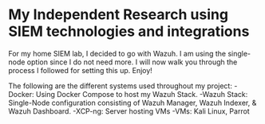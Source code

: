 # My Independent Research using SIEM technologies and integrations
For my home SIEM lab, I decided to go with Wazuh. I am using the single-node option since I do not need more.
I will now walk you through the process I followed for setting this up. Enjoy!

The following are the different systems used throughout my project:
-Docker: Using Docker Compose to host my Wazuh Stack.
-Wazuh Stack: Single-Node configuration consisting of Wazuh Manager, Wazuh Indexer, & Wazuh Dashboard.
-XCP-ng: Server hosting VMs
-VMs: Kali Linux, Parrot

